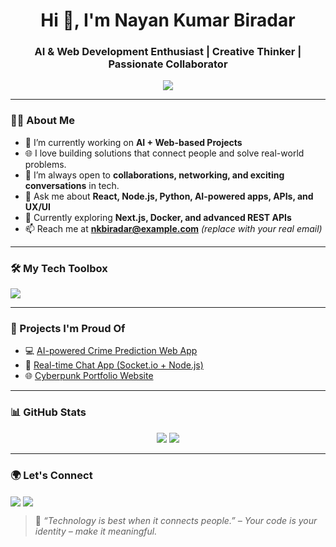<h1 align="center">Hi 👋, I'm Nayan Kumar Biradar</h1>
<h3 align="center">AI & Web Development Enthusiast | Creative Thinker | Passionate Collaborator</h3>

<p align="center">
  <img src="https://readme-typing-svg.herokuapp.com/?lines=Full+Stack+Developer;AI+Lover;Creative+Problem+Solver;Let's+Build+Something+Awesome!" />
</p>

---

### 👨‍💻 About Me
- 🔭 I’m currently working on **AI + Web-based Projects**
- 🌐 I love building solutions that connect people and solve real-world problems.
- 🤝 I’m always open to **collaborations, networking, and exciting conversations** in tech.
- 💬 Ask me about **React, Node.js, Python, AI-powered apps, APIs, and UX/UI**
- 🌱 Currently exploring **Next.js, Docker, and advanced REST APIs**
- 📫 Reach me at **nkbiradar@example.com** *(replace with your real email)*

---

### 🛠️ My Tech Toolbox
<p align="left">
  <img src="https://skillicons.dev/icons?i=html,css,js,react,nextjs,nodejs,express,mongodb,python,cpp,git,github,vscode,linux,firebase,tailwind" />
</p>

---

### 🚀 Projects I'm Proud Of
- 💻 [AI-powered Crime Prediction Web App](https://github.com/nkbiradar/crime-prediction)
- 💬 [Real-time Chat App (Socket.io + Node.js)](https://github.com/nkbiradar/chat-app)
- 🌐 [Cyberpunk Portfolio Website](https://github.com/nkbiradar/portfolio)

---

### 📊 GitHub Stats
<p align="center">
  <img src="https://github-readme-stats.vercel.app/api?username=nkbiradar&show_icons=true&theme=react&hide_border=false" />
  <img src="https://github-readme-streak-stats.herokuapp.com/?user=nkbiradar&theme=react" />
</p>

---

### 🌍 Let's Connect
<p align="left">
  <a href="https://www.linkedin.com/in/nkbiradar/" target="blank"><img align="center" src="https://img.shields.io/badge/LinkedIn-blue?style=for-the-badge&logo=linkedin&logoColor=white" /></a>
  <a href="mailto:nkbiradar@example.com" target="blank"><img align="center" src="https://img.shields.io/badge/Gmail-red?style=for-the-badge&logo=gmail&logoColor=white" /></a>
</p>

> 🚀 *“Technology is best when it connects people.” – Your code is your identity – make it meaningful.*  
